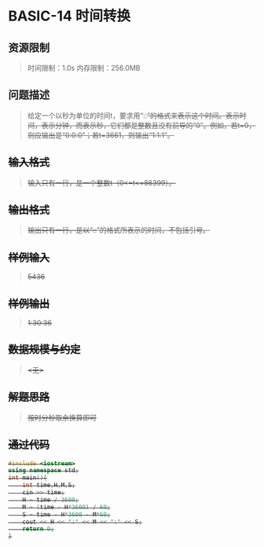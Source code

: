 # BASIC-14 时间转换

## 资源限制

>时间限制：1.0s  内存限制：256.0MB

## 问题描述

> 给定一个以秒为单位的时间t，要求用“<H>:<M>:<S>”的格式来表示这个时间。<H>表示时间，<M>表示分钟，而<S>表示秒，它们都是整数且没有前导的“0”。例如，若t=0，则应输出是“0:0:0”；若t=3661，则输出“1:1:1”。

## 输入格式

> 输入只有一行，是一个整数t（0<=t<=86399）。

## 输出格式

> 输出只有一行，是以“<H>:<M>:<S>”的格式所表示的时间，不包括引号。

## 样例输入

> 5436

## 样例输出

> 1:30:36

## 数据规模与约定

> <无>

## 解题思路

> 按时分秒取余换算即可

## 通过代码

```cpp
#include <iostream>
using namespace std;
int main(){
    int time,H,M,S;
    cin >> time;
    H = time / 3600;
    M = (time - H*3600) / 60;
    S = time - H*3600 - M*60;
    cout << H << ":" << M << ":" << S;
    return 0;
}
```

